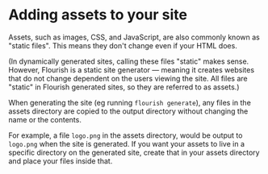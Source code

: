 # Adding assets to your site

Assets, such as images, CSS, and JavaScript, are also commonly known as
"static files". This means they don't change even if your HTML does. 

(In dynamically generated sites, calling these files "static" makes sense.
However, Flourish is a static site generator — meaning it creates websites
that do not change dependent on the users viewing the site. All files are
"static" in Flourish generated sites, so they are referred to as assets.)

When generating the site (eg running `flourish generate`), any files in
the assets directory are copied to the output directory without changing
the name or the contents.

For example, a file `logo.png` in the assets directory, would be output
to `logo.png` when the site is generated. If you want your assets to live
in a specific directory on the generated site, create that in your assets
directory and place your files inside that.